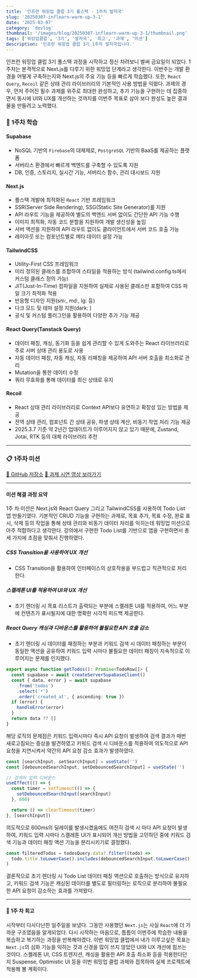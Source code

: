 ```yaml
---
title: '인프런 워밍업 클럽 3기 풀스택 - 1주차 발자국'
slug: '20250307-inflearn-warm-up-3-1'
date: '2025-03-07'
category: 'devlog'
thumbnail: '/images/blog/20250307-inflearn-warm-up-3-1/thumbnail.png'
tags: ['워밍업클럽', '3기', '발자국', '회고', '과제', '미션']
description: '인프런 워밍업 클럽 3기 1주차 발자국입니다.'
---
```


인프런 워밍업 클럽 3기 풀스택 과정을 시작하고 정신 차려보니 벌써 금요일이 되었다.
1주차는 본격적으로 Next.js를 다루기 위한 워밍업 단계라고 생각한다. 이번주는 개발 환경을 어떻게 구축하는지와 Next.js의 주요 기능 등을 빠르게 학습했다. 또한, `React Query`, `Recoil` 같은 상태 관리 라이브러리의 기본적인 사용 방법을 익혔다.
과제의 경우, 먼저 주어진 필수 과제를 위주로 최대한 완성하고, 추가 기능을 구현하는 데 집중하면서 동시에 UI와 UX를 개선하는 것까지를 이번주 목표로 삼아 보다 완성도 높은 결과물을 만들려고 노력했다.

### 📝 1주차 학습

#### Supabase

- NoSQL 기반의 `Firebase`의 대체제로, `PostgreSQL` 기반의 BaaS를 제공하는 플랫폼
- 서버리스 환경에서 빠르게 백엔드를 구축할 수 있도록 지원
- DB, 인증, 스토리지, 실시간 기능, 서버리스 함수, 관리 대시보드 지원

#### Next.js

- 풀스택 개발에 최적화된 `React` 기반 프레임워크
- SSR(Server Side Rendering), SSG(Static Site Generator)를 지원
- API 라우트 기능을 제공하여 별도의 백엔드 서버 없이도 간단한 API 기능 수행
- 이미지 최적화, 자동 코드 분할을 지원하여 개발 생산성을 높임
- 서버 액션을 지원하여 API 라우트 없이도 클라이언트에서 서버 코드 호출 가능
- 레이아웃 또는 컴포넌트별로 메타 데이터 설정 가능

#### TailwindCSS

- Utility-First CSS 프레임워크
- 미리 정의된 클래스를 조합하여 스타일을 적용하는 방식 (tailwind.config.ts에서 커스텀 클래스 정의 가능)
- JIT(Just-In-Time) 컴파일을 지원하여 실제로 사용된 클래스만 포함하여 CSS 파일 크기 최적화 적용
- 반응형 디자인 지원(sm:, md:, lg: 등)
- 다크 모드 및 테마 설정 지원(dark: )
- 공식 및 커스텀 플러그인을 활용하여 다양한 추가 기능 제공

#### React Query(Tanstack Query)

- 데이터 패칭, 캐싱, 동기화 등을 쉽게 관리할 수 있게 도와주는 React 라이브러리로 주로 서버 상태 관리 용도로 사용
- 자동 데이터 패칭, 자동 캐싱, 자동 리패칭을 제공하여 API 서버 호출을 최소화로 관리
- Mutation을 통한 데이터 수정
- 쿼리 무효화를 통해 데이터를 최신 상태로 유지

#### Recoil

- React 상태 관리 라이브러리로 Context API보다 유연하고 확장성 있는 방법을 제공
- 전역 상태 관리, 컴포넌트 간 상태 공유, 파생 상태 계산, 비동기 작업 처리 기능 제공
- 2025.3.7 기준 약 2년간 업데이트가 이루어지지 않고 있기 때문에, Zustand, Jotai, RTK 등의 대체 라이브러리 추천

---

### 📋 1주차 미션

[💬 GitHub 저장소](https://github.com/mynolog/inflearn-warmup-3-1-todos)
[🚀 과제 시연 영상 보러가기](https://youtu.be/dMRzbDt6sh0?si=OWkyggfobek9yS7F)

---

#### 미션 해결 과정 요약

1주 차 미션은 Next.js와 React Query 그리고 TailwindCSS를 사용하여 Todo List 앱 만들기였다. 기본적인 CRUD 기능을 구현하는 과제로, 목표 추가, 목표 수정, 완료 표시, 삭제 등의 작업을 통해 상태 관리와 비동기 데이터 처리를 익히는데 워밍업 미션으로 아주 적합하다고 생각한다. 강의에서 구현한 Todo List를 기반으로 앱을 구현하면서 총 세 가지에 초점을 맞춰서 진행하였다.

##### CSS Transition을 사용하여 UX 개선

- CSS Transition을 활용하여 인터페이스의 상호작용을 부드럽고 직관적으로 처리한다.

##### 스켈레톤 UI를 적용하여 UI와 UX 개선

- 초기 렌더링 시 목표 리스트가 출력되는 부분에 스켈레톤 UI를 적용하여, 어느 부분에 컨텐츠가 표시될지에 대한 명확한 시각적 피드백 제공한다.

##### React Query 캐싱과 디바운스를 활용하여 불필요한 API 호출 감소

- 초기 렌더링 시 데이터를 패칭하는 부분과 키워드 검색 시 데이터 패칭하는 부분이 동일한 액션을 공유하여 키워드 입력 시마다 불필요한 데이터 패칭이 지속적으로 이루어지는 문제를 인지했다.

```typescript
export async function getTodos(): Promise<TodoRow[]> {
  const supabase = await createServerSupabaseClient()
  const { data, error } = await supabase
    .from('todos')
    .select('*')
    .order('created_at', { ascending: true })
  if (error) {
    handleError(error)
  }
  return data ?? []
}
```

해당 로직의 문제점은 키워드 입력시마다 즉시 API 요청이 발생하여 검색 결과가 매번 새로고침되는 증상을 발견하였고 키워드 검색 시 디바운스를 적용하여 의도적으로 API 요청을 지연시켜서 약간의 API 요청 감소 효과가 발생하였다.

```typescript
const [searchInput, setSearchInput] = useState('')
const [debouncedSearchInput, setDebouncedSearchInput] = useState('')

// 검색어 입력 디바운스
useEffect(() => {
  const timer = setTimeout(() => {
    setDebouncedSearchInput(searchInput)
  }, 600)

  return () => clearTimeout(timer)
}, [searchInput])
```

의도적으로 600ms의 딜레이를 발생시켰음에도 여전히 검색 시 마다 API 요청이 발생하여, 키워드 입력 시마다 스켈레톤 UI가 표시되어 개선 방법을 고민하던 중에 키워드 검색 기능과 데이터 패칭 액션 기능을 분리시키기로 결정했다.

```typescript
const filteredTodos = todosQuery.data?.filter((todo) =>
  todo.title.toLowerCase().includes(debouncedSearchInput.toLowerCase()),
)
```

결론적으로 초기 렌더링 시 Todo List 데이터 패칭 액션으로 호출하는 방식으로 유지하고, 키워드 검색 기능은 캐싱된 데이터를 별도로 필터링하는 로직으로 분리하여 불필요한 API 요청이 감소하는 효과를 가져왔다.

---

#### 👀 1주 차 회고

시작부터 다사다난한 일주일을 보냈다. 그동안 사용했던 `Next.js`는 사실 `React`에 더 가까운 구조였음을 알게되었다. 다시 시작하는 마음으로, 틈틈이 이번주에 학습한 내용을 복습하고 복기하는 과정을 반복해야겠다.
이번 워밍업 클럽에서 내가 이루고싶은 목표는 `Next.js`의 심화 기능을 익히는 것과 신경을 많이 쓰지 않았던 UI와 UX 개선에 힘쓰는 것이다.
스켈레톤 UI, CSS 트렌지션, 캐싱을 활용한 API 호출 최소화 등을 적용한다던지 Suspense, Optimistic UI 등을 이번 워밍업 클럽 과제와 접목하여 실제 프로젝트에 적용해 볼 계획이다.
